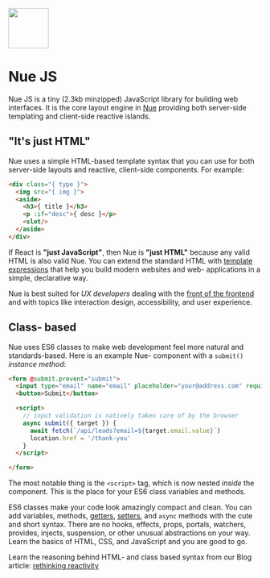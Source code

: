 
<a href="https://nuejs.org"><img src="https://nuejs.org/logo.svg" width="80"></a>

# Nue JS

Nue JS is a tiny (2.3kb minzipped) JavaScript library for building web interfaces. It is the core layout engine in [Nue](https://nuejs.org) providing both server-side templating and client-side reactive islands.


## "It's just HTML"
Nue uses a simple HTML-based template syntax that you can use for both server-side layouts and reactive, client-side components. For example:

``` html
<div class="{ type }">
  <img src="{ img }">
  <aside>
    <h3>{ title }</h3>
    <p :if="desc">{ desc }</p>
    <slot/>
  </aside>
</div>
```

If React is __"just JavaScript"__, then Nue is __"just HTML"__ because any valid HTML is also valid Nue. You can extend the standard HTML with [template expressions](https://nuejs.org/docs/reference/template-syntax.html) that help you build modern websites and web- applications in a simple, declarative way.

Nue is best suited for *UX developers* dealing with the [front of the frontend](https://bradfrost.com/blog/post/front-of-the-front-end-and-back-of-the-front-end-web-development/) and with topics like interaction design, accessibility, and user experience.


## Class- based
Nue uses ES6 classes to make web development feel more natural and standards-based. Here is an example Nue- component with a `submit()` _instance method_:


``` html
<form @submit.prevent="submit">
  <input type="email" name="email" placeholder="your@address.com" required>
  <button>Submit</button>

  <script>
    // input validation is natively taken care of by the browser
    async submit({ target }) {
      await fetch(`/api/leads?email=${target.email.value}`)
      location.href = '/thank-you'
    }
  </script>

</form>
```

The most notable thing is the `<script>` tag, which is now nested _inside_ the component. This is the place for your ES6 class variables and methods.

ES6 classes make your code look amazingly compact and clean. You can add variables, methods, [getters](https://developer.mozilla.org/en-US/docs/Web/JavaScript/Reference/Functions/get), [setters](https://developer.mozilla.org/en-US/docs/Web/JavaScript/Reference/Functions/set), and `async` methods with the cute and short syntax. There are no hooks, effects, props, portals, watchers, provides, injects, suspension, or other unusual abstractions on your way. Learn the basics of HTML, CSS, and JavaScript and you are good to go.

Learn the reasoning behind HTML- and class based syntax from our Blog article: [rethinking reactivity](https://nuejs.org/blog/rethinking-reactivity/)




